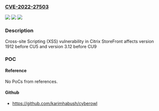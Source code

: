 ### [CVE-2022-27503](https://cve.mitre.org/cgi-bin/cvename.cgi?name=CVE-2022-27503)
![](https://img.shields.io/static/v1?label=Product&message=StoreFront&color=blue)
![](https://img.shields.io/static/v1?label=Version&message=n%2Fa&color=blue)
![](https://img.shields.io/static/v1?label=Vulnerability&message=CWE-79%20Cross-site%20Scripting%20(XSS)&color=brighgreen)

### Description

Cross-site Scripting (XSS) vulnerability in Citrix StoreFront affects version 1912 before CU5 and version 3.12 before CU9

### POC

#### Reference
No PoCs from references.

#### Github
- https://github.com/karimhabush/cyberowl

